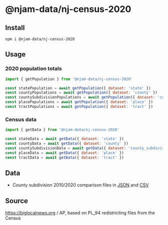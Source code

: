 # @njam-data/nj-census-2020

## Install

```shell
npm i @njam-data/nj-census-2020
```

## Usage

### 2020 population totals

```js
import { getPopulation } from '@njam-data/nj-census-2020'

const statePopulation = await getPopulation({ dataset: 'state' })
const countyPopulations = await getPopulation({ dataset: 'county' })
const countySubdivisionPopulations = await getPopulation({ dataset: 'county_subdivision' })
const placePopulations = await getPopulation({ dataset: 'place' })
const tractPopulations = await getPopulation({ dataset: 'tract' })
```

### Census data
```js
import { getData } from '@njam-data/nj-census-2020'

const stateData = await getData({ dataset: 'state' })
const countyData = await getData({ dataset: 'county' })
const countySubdivisionData = await getData({ dataset: 'county_subdivision' })
const placeData = await getData({ dataset: 'place' })
const tractData = await getData({ dataset: 'tract' })
```


## Data
- County subdivision 2010/2020 comparison files in [JSON](data/processed/big-local-news/03_county_sub_pl94171_standard_compare_2010_2020.json) and [CSV](data/processed/big-local-news/03_county_sub_pl94171_standard_compare_2010_2020.csv)


## Source
https://biglocalnews.org / AP, based on PL_94 redistricting files from the Census
